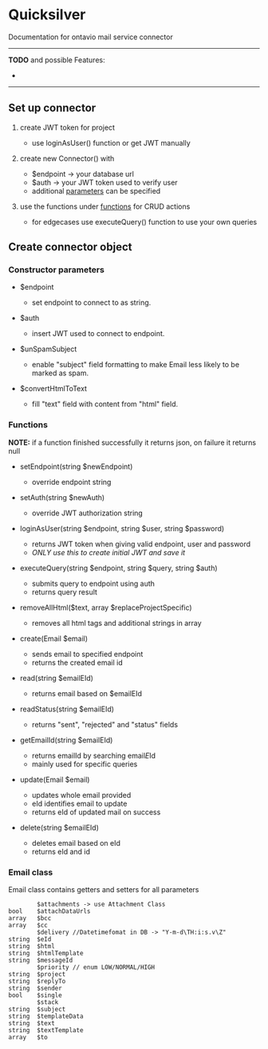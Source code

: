 # Quicksilver
Documentation for ontavio mail service connector

----------------
**TODO** and possible Features:

- 

----------------
## Set up connector
1. create JWT token for project
   - use loginAsUser() function or get JWT manually


2. create new Connector() with
   - $endpoint -> your database url
   - $auth -> your JWT token used to verify user
   - additional [parameters](#constructor-parameters) can be specified


3. use the functions under [functions](#functions) for CRUD actions
    - for edgecases use executeQuery() function to use your own queries

## Create connector object

### Constructor parameters

- $endpoint
  - set endpoint to connect to as string.


- $auth
  - insert JWT used to connect to endpoint.


- $unSpamSubject
  - enable "subject" field formatting to make Email less likely to be marked as spam.


- $convertHtmlToText
  - fill "text" field with content from "html" field.

### Functions

**NOTE:** if a function finished successfully it returns json, on failure it returns null

- setEndpoint(string $newEndpoint)
  - override endpoint string


- setAuth(string $newAuth)
  - override JWT authorization string


- loginAsUser(string $endpoint, string $user, string $password)
  - returns JWT token when giving valid endpoint, user and password 
  - *ONLY use this to create initial JWT and save it*


- executeQuery(string $endpoint, string $query, string $auth)
  - submits query to endpoint using auth
  - returns query result


- removeAllHtml($text, array $replaceProjectSpecific)
  - removes all html tags and additional strings in array


- create(Email $email)
  - sends email to specified endpoint
  - returns the created email id

- read(string $emailEId)
  - returns email based on $emailEId


- readStatus(string $emailEId)
  - returns "sent", "rejected" and "status" fields


- getEmailId(string $emailEId)
  - returns emailId by searching email*E*Id
  - mainly used for specific queries


- update(Email $email)
  - updates whole email provided
  - eId identifies email to update
  - returns eId of updated mail on success


- delete(string $emailEId)
  - deletes email based on eId
  - returns eId and id


### Email class
Email class contains getters and setters for all parameters
```
        $attachments -> use Attachment Class
bool    $attachDataUrls
array   $bcc
array   $cc
        $delivery //Datetimefomat in DB -> "Y-m-d\TH:i:s.v\Z"
string  $eId
string  $html
string  $htmlTemplate
string  $messageId
        $priority // enum LOW/NORMAL/HIGH
string  $project
string  $replyTo
string  $sender
bool    $single
        $stack 
string  $subject
string  $templateData
string  $text
string  $textTemplate
array   $to
``` 